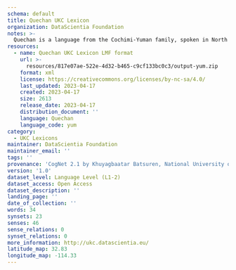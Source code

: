 ```yaml
---
schema: default
title: Quechan UKC Lexicon
organization: DataScientia Foundation
notes: >-
  Quechan is a language from the Cochimi-Yuman family, spoken in North America. The UKC Lexicon of Quechan is represented as a lexico-semantic network. It consists of words, word senses, synsets, as well as sense-level and synset-level relationships.
resources:
  - name: Quechan UKC Lexicon LMF format
    url: >-
      resources/817e07ae-522e-4d32-b465-c9cf133bc0c3/output-yum.zip
    format: xml
    license: https://creativecommons.org/licenses/by-nc-sa/4.0/
    last_updated: 2023-04-17
    created: 2023-04-17
    size: 2613
    release_date: 2023-04-17
    distribution_document: ''
    language: Quechan
    language_code: yum
category:
  - UKC Lexicons
maintainer: DataScientia Foundation
maintainer_email: ''
tags: ''
provenance: 'CogNet 2.1 by Khuyagbaatar Batsuren, National University of Mongolia (http://cognet.ukc.disi.unitn.it); KinDiv: Kinship Diversity 1.0 by Temuulen Khishigsuren (http://ukc.disi.unitn.it/index.php/kinship/); Native Languages of the Americas 2021.11. by Laura Redish and Orrin Lewis (http://www.native-languages.org); Princeton WordNet 2.1 by Princeton University (https://wordnet.princeton.edu)'
version: '1.0'
dataset_level: Language Level (L1-2)
dataset_access: Open Access
dataset_description: ''
landing_page: ''
date_of_collection: ''
words: 34
synsets: 23
senses: 46
sense_relations: 0
synset_relations: 0
more_information: http://ukc.datascientia.eu/
latitude_map: 32.83
longitude_map: -114.33
---
```

